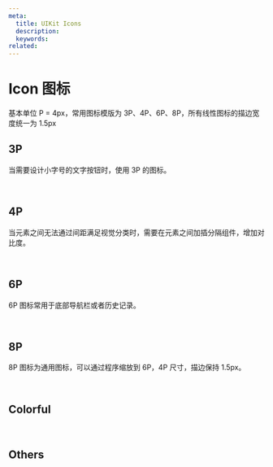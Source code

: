 ```yaml
---
meta:
  title: UIKit Icons
  description:
  keywords:
related:
---
```


# Icon 图标

基本单位 P = 4px，常用图标模版为 3P、4P、6P、8P，所有线性图标的描边宽度统一为 1.5px

## 3P

当需要设计小字号的文字按钮时，使用 3P 的图标。

<icons type="3p" />

<br>

## 4P

当元素之间无法通过间距满足视觉分类时，需要在元素之间加插分隔组件，增加对比度。

<icons type="4p" />

<br>

## 6P

6P 图标常用于底部导航栏或者历史记录。

<icons type="6p" />

<br>

## 8P

8P 图标为通用图标，可以通过程序缩放到 6P，4P 尺寸，描边保持 1.5px。

<icons type="8p" />

<br>

## Colorful

<icons type="colorful" />

<br>

## Others

<icons />

<br>
